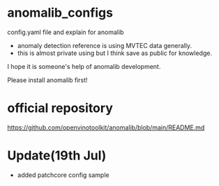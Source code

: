 # anomalib_configs
config.yaml file and explain for anomalib

- anomaly detection reference is using MVTEC data generally.
- this is almost private using but I think save as public for knowledge.

I hope it is someone's help of anomalib development.

Please install anomalib first!
# official repository
https://github.com/openvinotoolkit/anomalib/blob/main/README.md

# Update(19th Jul)
- added patchcore config sample

